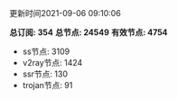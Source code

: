 更新时间2021-09-06 09:10:06

**总订阅: 354**
**总节点: 24549**
**有效节点: 4754**
- ss节点: 3109
- v2ray节点: 1424
- ssr节点: 130
- trojan节点: 91
